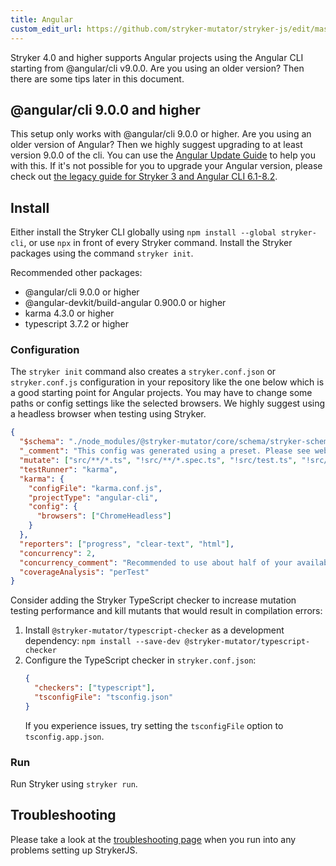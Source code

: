 ```yaml
---
title: Angular
custom_edit_url: https://github.com/stryker-mutator/stryker-js/edit/master/docs/guides/angular.md
---
```


Stryker 4.0 and higher supports Angular projects using the Angular CLI starting from @angular/cli v9.0.0. Are you using an older version? Then there are some tips later in this document.

## @angular/cli 9.0.0 and higher

This setup only works with @angular/cli 9.0.0 or higher. Are you using an older version of Angular? Then we highly suggest upgrading to at least version 9.0.0 of the cli. You can use the [Angular Update Guide](https://update.angular.io/) to help you with this. If it's not possible for you to upgrade your Angular version, please check out [the legacy guide for Stryker 3 and Angular CLI 6.1-8.2](./legacy/stryker-3/angular.md).

## Install

Either install the Stryker CLI globally using `npm install --global stryker-cli`, or use `npx` in front of every Stryker command.
Install the Stryker packages using the command `stryker init`.

Recommended other packages:

- @angular/cli 9.0.0 or higher
- @angular-devkit/build-angular 0.900.0 or higher
- karma 4.3.0 or higher
- typescript 3.7.2 or higher

### Configuration

The `stryker init` command also creates a `stryker.conf.json` or `stryker.conf.js` configuration in your repository
like the one below which is a good starting point for Angular projects.
You may have to change some paths or config settings like the selected browsers.
We highly suggest using a headless browser when testing using Stryker.

```json
{
  "$schema": "./node_modules/@stryker-mutator/core/schema/stryker-schema.json",
  "_comment": "This config was generated using a preset. Please see website for more information: https://stryker-mutator.io/docs/stryker-js/guides/angular",
  "mutate": ["src/**/*.ts", "!src/**/*.spec.ts", "!src/test.ts", "!src/environments/*.ts"],
  "testRunner": "karma",
  "karma": {
    "configFile": "karma.conf.js",
    "projectType": "angular-cli",
    "config": {
      "browsers": ["ChromeHeadless"]
    }
  },
  "reporters": ["progress", "clear-text", "html"],
  "concurrency": 2,
  "concurrency_comment": "Recommended to use about half of your available cores when running stryker with angular",
  "coverageAnalysis": "perTest"
}
```

Consider adding the Stryker TypeScript checker to increase mutation testing performance and kill mutants that would result in compilation errors:

1. Install `@stryker-mutator/typescript-checker` as a development dependency:
   `npm install --save-dev @stryker-mutator/typescript-checker`
1. Configure the TypeScript checker in `stryker.conf.json`:
   ```json
   {
     "checkers": ["typescript"],
     "tsconfigFile": "tsconfig.json"
   }
   ```
   If you experience issues, try setting the `tsconfigFile` option to `tsconfig.app.json`.

### Run

Run Stryker using `stryker run`.

## Troubleshooting

Please take a look at the [troubleshooting page](../troubleshooting.md) when you run into any problems setting up StrykerJS.
